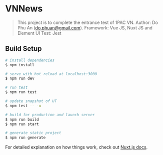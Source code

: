 # VNNews

> This project is to complete the entrance test of 1PAC VN. 
> Author: Do Phu An (do.phuan@gmail.com). 
> Framework: Vue JS, Nuxt JS and Element UI
> Test: Jest

## Build Setup

```bash
# install dependencies
$ npm install

# serve with hot reload at localhost:3000
$ npm run dev

# run test
$ npm run test

# update snapshot of UT
$ npm test -- -u

# build for production and launch server
$ npm run build
$ npm run start

# generate static project
$ npm run generate
```

For detailed explanation on how things work, check out [Nuxt.js docs](https://nuxtjs.org).
